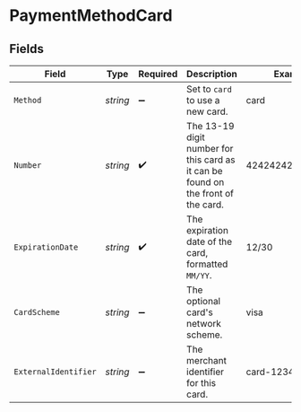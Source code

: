 # PaymentMethodCard


## Fields

| Field                                                                             | Type                                                                              | Required                                                                          | Description                                                                       | Example                                                                           |
| --------------------------------------------------------------------------------- | --------------------------------------------------------------------------------- | --------------------------------------------------------------------------------- | --------------------------------------------------------------------------------- | --------------------------------------------------------------------------------- |
| `Method`                                                                          | *string*                                                                          | :heavy_minus_sign:                                                                | Set to `card` to use a new card.                                                  | card                                                                              |
| `Number`                                                                          | *string*                                                                          | :heavy_check_mark:                                                                | The 13-19 digit number for this card as it can be found on the front of the card. | 4242424242424242                                                                  |
| `ExpirationDate`                                                                  | *string*                                                                          | :heavy_check_mark:                                                                | The expiration date of the card, formatted `MM/YY`.                               | 12/30                                                                             |
| `CardScheme`                                                                      | *string*                                                                          | :heavy_minus_sign:                                                                | The optional card's network scheme.                                               | visa                                                                              |
| `ExternalIdentifier`                                                              | *string*                                                                          | :heavy_minus_sign:                                                                | The merchant identifier for this card.                                            | card-12345                                                                        |